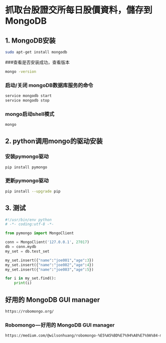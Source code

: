 # 抓取台股證交所每日股價資料，儲存到MongoDB


## 1. MongoDB安装

```sh
sudo apt-get install mongodb
```

###查看是否安装成功，查看版本

```sh
mongo -version
```

### 启动/关闭 mongoDB数据库服务的命令

```sh
service mongodb start
service mongodb stop
```

### mongo启动shell模式

```sh
mongo
```


## 2. python调用mongo的驱动安装

### 安装pymongo驱动

```sh
pip install pymongo
```

### 更新pymongo驱动

```sh
pip install --upgrade pip
```

## 3. 测试


```py
#!/usr/bin/env python
# -*- coding:utf-8 -*-

from pymongo import MongoClient

conn = MongoClient('127.0.0.1', 27017)
db = conn.mydb  
my_set = db.test_set

my_set.insert({"name":"joe001","age":3})
my_set.insert({"name":"joe002","age":4})
my_set.insert({"name":"joe003","age":5})

for i in my_set.find():
    print(i)

```


## 好用的 MongoDB GUI manager

```sh
https://robomongo.org/
```

### Robomongo — 好用的 MongoDB GUI manager

```sh
https://medium.com/@wilsonhuang/robomongo-%E5%A5%BD%E7%94%A8%E7%9A%84-mongodb-gui-manager-87508da806e5

```


